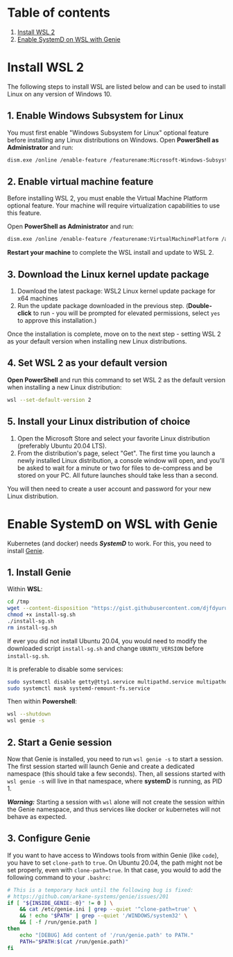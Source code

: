 # Table of contents

1. [Install WSL 2](#install-wsl-2)
2. [Enable SystemD on WSL with Genie](#enable-systemd-on-wsl-with-genie)

# Install WSL 2 <a name="install-wsl-2"></a>

The following steps to install WSL are listed below and can be used to install Linux on any version of Windows 10.

## 1. Enable Windows Subsystem for Linux <a name="enable-windows-subsystem-for-linux"></a>

You must first enable "Windows Subsystem for Linux" optional feature before installing any Linux distributions on
Windows. Open **PowerShell as Administrator** and run:

```bash
dism.exe /online /enable-feature /featurename:Microsoft-Windows-Subsystem-Linux /all /norestart
```

## 2. Enable virtual machine feature <a name="enable-virtual-machine-feature"></a>

Before installing WSL 2, you must enable the Virtual Machine Platform optional feature. Your machine will require
virtualization capabilities to use this feature.

Open **PowerShell as Administrator** and run:

```bash
dism.exe /online /enable-feature /featurename:VirtualMachinePlatform /all /norestart
```

**Restart your machine** to complete the WSL install and update to WSL 2.

## 3. Download the Linux kernel update package <a name="download-the-linux-kernel-update-package"></a>

1. Download the latest package: WSL2 Linux kernel update package for x64 machines
2. Run the update package downloaded in the previous step. (**Double-click** to run - you will be prompted for elevated
   permissions, select `yes` to approve this installation.)

Once the installation is complete, move on to the next step - setting WSL 2 as your default version when installing new
Linux distributions.

## 4. Set WSL 2 as your default version <a name="set-wsl-2-as-your-default-version"></a>

**Open PowerShell** and run this command to set WSL 2 as the default version when installing a new Linux distribution:

```bash
wsl --set-default-version 2
```

## 5. Install your Linux distribution of choice <a name="install-your-linux-distribution-of-choice"></a>

1. Open the Microsoft Store and select your favorite Linux distribution (preferably Ubuntu 20.04 LTS).
2. From the distribution's page, select "Get". The first time you launch a newly installed Linux distribution, a console
   window will open, and you'll be asked to wait for a minute or two for files to de-compress and be stored on your PC.
   All future launches should take less than a second.

You will then need to create a user account and password for your new Linux distribution.

# Enable SystemD on WSL with Genie <a name="enable-systemd-on-wsl-with-genie"></a>

Kubernetes (and docker) needs ***SystemD*** to work. For this, you need to
install [Genie](https://github.com/arkane-systems/genie).

## 1. Install Genie <a name="install-genie"></a>

Within **WSL**:

```bash
cd /tmp
wget --content-disposition "https://gist.githubusercontent.com/djfdyuruiry/6720faa3f9fc59bfdf6284ee1f41f950/raw/952347f805045ba0e6ef7868b18f4a9a8dd2e47a/install-sg.sh"
chmod +x install-sg.sh
./install-sg.sh
rm install-sg.sh
```

If ever you did not install Ubuntu 20.04, you would need to modify the downloaded script `install-sg.sh` and
change `UBUNTU_VERSION` before `install-sg.sh`.

It is preferable to disable some services:

```bash
sudo systemctl disable getty@tty1.service multipathd.service multipathd.socket ssh.service
sudo systemctl mask systemd-remount-fs.service
```

Then within **Powershell**:

```bash
wsl --shutdown
wsl genie -s
```

## 2. Start a Genie session <a name="start-a-genie-session"></a>

Now that Genie is installed, you need to run `wsl genie -s` to start a session. The first session started will launch
Genie and create a dedicated namespace (this should take a few seconds). Then, all sessions started with `wsl genie -s`
will live in that namespace, where **systemD** is running, as PID 1.

***Warning:*** Starting a session with `wsl` alone will not create the session within the Genie namespace, and thus
services like docker or kubernetes will not behave as expected.

## 3. Configure Genie <a name="configure-genie"></a>

If you want to have access to Windows tools from within Genie (like `code`), you have to set `clone-path` to `true`. On
Ubuntu 20.04, the path might not be set properly, even with `clone-path=true`. In that case, you would to add the
following command to your `.bashrc`:

```bash
# This is a temporary hack until the following bug is fixed:
# https://github.com/arkane-systems/genie/issues/201
if [ "${INSIDE_GENIE:-0}" != 0 ] \
    && cat /etc/genie.ini | grep --quiet '^clone-path=true' \
    && ! echo "$PATH" | grep --quiet '/WINDOWS/system32' \
    && [ -f /run/genie.path ]
then
    echo "[DEBUG] Add content of '/run/genie.path' to PATH."
    PATH="$PATH:$(cat /run/genie.path)"
fi
```